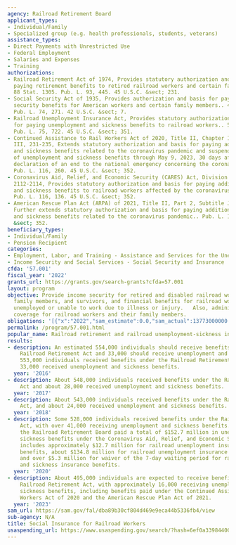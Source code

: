```yaml
---
agency: Railroad Retirement Board
applicant_types:
- Individual/Family
- Specialized group (e.g. health professionals, students, veterans)
assistance_types:
- Direct Payments with Unrestricted Use
- Federal Employment
- Salaries and Expenses
- Training
authorizations:
- Railroad Retirement Act of 1974, Provides statutory authorization and basis for
  paying retirement benefits to retired railroad workers and certain family members..
  88 Stat. 1305. Pub. L. 93, 445. 45 U.S.C. &sect; 231.
- Social Security Act of 1935, Provides authorization and basis for paying social
  security benefits for American workers and certain family members.. 49 Stat. 620.
  Pub. L. 74, 271. 42 U.S.C. &sect; 7.
- Railroad Unemployment Insurance Act, Provides statutory authorization and basis
  for paying unemployment and sickness benefits to railroad workers.. 52 Stat. 1094.
  Pub. L. 75, 722. 45 U.S.C. &sect; 351.
- Continued Assistance to Rail Workers Act of 2020, Title II, Chapter I, Subchapter
  III, 231-235, Extends statutory authorization and basis for paying additional unemployment
  and sickness benefits related to the coronavirus pandemic and suspended sequestration
  of unemployment and sickness benefits through May 9, 2023, 30 days after the Presidential
  declaration of an end to the national emergency concerning the coronavirus pandemic..
  Pub. L. 116, 260. 45 U.S.C. &sect; 352.
- Coronavirus Aid, Relief, and Economic Security (CARES) Act, Division A, Title II,
  2112-2114, Provides statutory authorization and basis for paying additional unemployment
  and sickness benefits to railroad workers affected by the coronavirus pandemic..
  Pub. L. 116, 136. 45 U.S.C. &sect; 352.
- American Rescue Plan Act (ARPA) of 2021, Title II, Part 2, Subtitle J, 2901-2904,
  Further extends statutory authorization and basis for paying additional unemployment
  and sickness benefits related to the coronavirus pandemic.. Pub. L. 117, 2. 45 U.S.C.
  &sect; 352.
beneficiary_types:
- Individual/Family
- Pension Recipient
categories:
- Employment, Labor, and Training - Assistance and Services for the Unemployed
- Income Security and Social Services - Social Security and Insurance
cfda: '57.001'
fiscal_year: '2022'
grants_url: https://grants.gov/search-grants?cfda=57.001
layout: program
objective: Provide income security for retired and disabled railroad workers, their
  family members, and survivors, and financial benefits for railroad workers who are
  unemployed or unable to work due to illness or injury.   Also, administer Medicare
  coverage for railroad workers and their family members.
obligations: '[{"x":"2022","sam_estimate":0.0,"sam_actual":13773000000.0,"usa_spending_actual":13552382629.76},{"x":"2023","sam_estimate":14351000000.0,"sam_actual":0.0,"usa_spending_actual":14094087893.68},{"x":"2024","sam_estimate":14809000000.0,"sam_actual":0.0,"usa_spending_actual":14354936632.68}]'
permalink: /program/57.001.html
popular_name: Railroad retirement and railroad unemployment-sickness insurance programs.
results:
- description: An estimated 554,000 individuals should receive benefits under the
    Railroad Retirement Act and 33,000 should receive unemployment and sickness benefits.  About
    553,000 individuals received benefits under the Railroad Retirement Act and approximately
    33,000 received unemployment and sickness benefits.
  year: '2016'
- description: About 548,000 individuals received benefits under the Railroad Retirement
    Act and about 28,000 received unemployment and sickness benefits.
  year: '2017'
- description: About 543,000 individuals received benefits under the Railroad Retirement
    Act, and about 24,000 received unemployment and sickness benefits.
  year: '2018'
- description: Some 528,000 individuals received benefits under the Railroad Retirement
    Act, with over 41,000 receiving unemployment and sickness benefits. In addition,
    the Railroad Retirement Board paid a total of $152.7 million in unemployment and
    sickness benefits under the Coronavirus Aid, Relief, and Economic Security Act.  This
    includes approximately $12.7 million for railroad unemployment insurance extended
    benefits, about $134.8 million for railroad unemployment insurance enhanced benefits,
    and over $5.3 million for waiver of the 7-day waiting period for railroad unemployment
    and sickness insurance benefits.
  year: '2020'
- description: About 495,000 individuals are expected to receive benefits under the
    Railroad Retirement Act, with approximately 16,000 receiving unemployment and
    sickness benefits, including benefits paid under the Continued Assistance to Rail
    Workers Act of 2020 and the American Rescue Plan Act of 2021.
  year: '2023'
sam_url: https://sam.gov/fal/dba89b30cf804d469e9eca44b5336fb4/view
sub-agency: N/A
title: Social Insurance for Railroad Workers
usaspending_url: https://www.usaspending.gov/search/?hash=6ef0a33984400a01efe10e1e13292dd6
---
```

